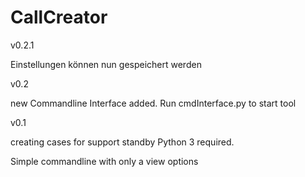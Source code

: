 # CallCreator

v0.2.1

Einstellungen können nun gespeichert werden

v0.2

new Commandline Interface added. Run cmdInterface.py to start tool



v0.1

creating cases for support standby
Python 3 required.

Simple commandline with only a view options
